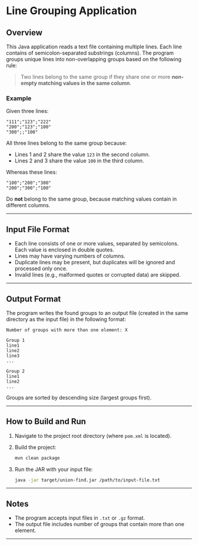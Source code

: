 # Line Grouping Application

## Overview

This Java application reads a text file containing multiple lines.
Each line contains of semicolon-separated substrings (columns).
The program groups unique lines into non-overlapping groups based on the following rule:

> Two lines belong to the same group if they share one or more **non-empty matching values in the same column**.

### Example

Given three lines:

```
"111";"123";"222"
"200";"123";"100"
"300";;"100"
```

All three lines belong to the same group because:
- Lines 1 and 2 share the value `123` in the second column.
- Lines 2 and 3 share the value `100` in the third column.

Whereas these lines:

```
"100";"200";"300"
"200";"300";"100"
```

Do **not** belong to the same group, because matching values contain in different columns.

---

## Input File Format

- Each line consists of one or more values, separated by semicolons. Each value is enclosed in double quotes.
- Lines may have varying numbers of columns.
- Duplicate lines may be present, but duplicates will be ignored and processed only once.
- Invalid lines (e.g., malformed quotes or corrupted data) are skipped.

---

## Output Format

The program writes the found groups to an output file (created in the same directory as the input file) in the following format:

```
Number of groups with more than one element: X

Group 1
line1
line2
line3
...

Group 2
line1
line2
...
```

Groups are sorted by descending size (largest groups first).

---

## How to Build and Run

1. Navigate to the project root directory (where `pom.xml` is located).

2. Build the project:

      ```bash
      mvn clean package
      ```

3. Run the JAR with your input file:

   ```bash
   java -jar target/union-find.jar /path/to/input-file.txt
   ```

---

## Notes

- The program accepts input files in `.txt` or `.gz` format.
- The output file includes number of groups that contain more than one element.

---
